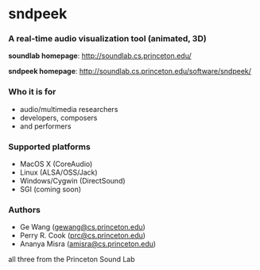 # sndpeek

### A real-time audio visualization tool (animated, 3D)

**soundlab homepage**:
<http://soundlab.cs.princeton.edu/>

**sndpeek homepage**:
<http://soundlab.cs.princeton.edu/software/sndpeek/>

### Who it is for

- audio/multimedia researchers
- developers, composers
- and performers

### Supported platforms

- MacOS X (CoreAudio)
- Linux (ALSA/OSS/Jack)
- Windows/Cygwin (DirectSound)
- SGI (coming soon)

### Authors

- Ge Wang (gewang@cs.princeton.edu)
- Perry R. Cook (prc@cs.princeton.edu)
- Ananya Misra (amisra@cs.princeton.edu)

all three from the Princeton Sound Lab

